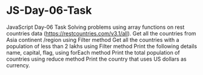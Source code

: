 # JS-Day-06-Task
JavaScript Day-06 Task
Solving problems using array functions on rest countries data (https://restcountries.com/v3.1/all).
Get all the countries from Asia continent /region using Filter method
Get all the countries with a population of less than 2 lakhs using Filter method
Print the following details name, capital, flag, using forEach method
Print the total population of countries using reduce method
Print the country that uses US dollars as currency.
